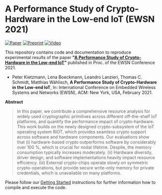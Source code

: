 # A Performance Study of Crypto-Hardware in the Low-end IoT (EWSN 2021)

[![Paper][paper-badge]][paper-link]
[![Preprint][preprint-badge]][preprint-link]
[![Video][video-badge]][video-link]

This repository contains code and documentation to reproduce experimental results of the paper **"[A Performance Study of Crypto-Hardware in the Low-end IoT][preprint-link]"** published in Proc. of the EWSN Conference 2021.

* Peter Kietzmann, Lena Boeckmann, Leandro Lanzieri, Thomas C. Schmidt, Matthias Wählisch,
**A Performance Study of Crypto-Hardware in the Low-end IoT**,
In: International Conference on Embedded Wireless Systems and Networks (EWSN), ACM: New York, USA, February 2021.

 **Abstract**
 > In this paper, we contribute a comprehensive resource analysis for widely used cryptographic primitives across different off-the-shelf IoT platforms, and quantify the performance impact of crypto-hardware. This work builds on the newly designed crypto-subsystem of the IoT operating system RIOT, which provides seamless crypto support across software and hardware components. Our evaluations show that (i) hardware-based crypto outperforms software by considerably over 100 %, which is crucial for nodal lifetime. Despite, the memory consumption typically increases moderately. (ii) Hardware diversity, driver design, and software implementations heavily impact resource efficiency. (iii) External crypto-chips operate slowly on symmetric crypto-operations, but provide secure write-only memory for private credentials, which is unavailable on many platforms.

Please follow our [Getting Started](getting_started.md) instructions for further information how to compile and execute the code.

<!-- TODO: update URLs -->
[paper-link]:https://dl.acm.org/doi/10.5555/3451271.3451279
[preprint-link]:https://eprint.iacr.org/2021/058
[video-link]:https://youtu.be/Aqp-AassudM
[paper-badge]: https://img.shields.io/badge/Paper-ACM%20DL-green
[preprint-badge]: https://img.shields.io/badge/Preprint-IACR-green
[video-badge]:https://img.shields.io/youtube/views/tJRfUUsuqyQ?style=social
